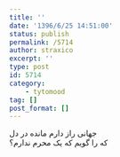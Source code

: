 ```yaml
---
title: ''
date: '1396/6/25 14:51:00'
status: publish
permalink: /5714
author: straxico
excerpt: ''
type: post
id: 5714
category:
    - tytomood
tag: []
post_format: []
---
```

جهانی راز دارم مانده در دل  
که را گویم که یک محرم ندارم؟